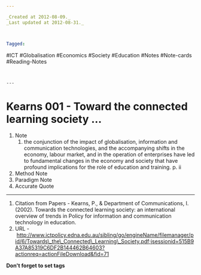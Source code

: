 ```yaml
---

_Created at 2012-08-09._
_Last updated at 2012-08-31._



Tagged: 
```
#ICT #Globalisation #Economics #Society #Education #Notes #Note-cards #Reading-Notes
```


---
```


# Kearns 001 - Toward the connected learning society ...


1.  Note
    1.  the conjunction of the impact of globalisation, information and communication technologies, and the accompanying shifts in the economy, labour market, and in the operation of enterprises have led to fundamental changes in the economy and society that have profound implications for the role of education and training. p. ii
2.  Method Note
3.  Paradigm Note
4.  Accurate Quote

* * *

1.  Citation from Papers - Kearns, P., & Department of Communications, I. (2002). Towards the connected learning society: an international overview of trends in Policy for information and communication technology in education.
2.  URL - http://www.ictpolicy.edna.edu.au/sibling/go/engineName/filemanager/pid/6/Towards\_the\_Connected\_Learning\_Society.pdf;jsessionid=515B9A37A85319C6DF2B144462B64603?actionreq=actionFileDownload&fid=71

**Don't forget to set tags**


